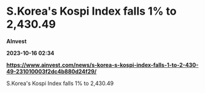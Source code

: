 # S.Korea's Kospi Index falls 1% to 2,430.49
**AInvest**

**2023-10-16 02:34**

**https://www.ainvest.com/news/s-korea-s-kospi-index-falls-1-to-2-430-49-231010003f2dc4b880d24f29/**

S.Korea's Kospi Index falls 1% to 2,430.49